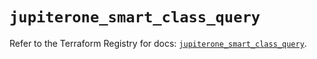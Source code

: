 # `jupiterone_smart_class_query`

Refer to the Terraform Registry for docs: [`jupiterone_smart_class_query`](https://registry.terraform.io/providers/jupiterone/jupiterone/1.16.3/docs/resources/smart_class_query).
